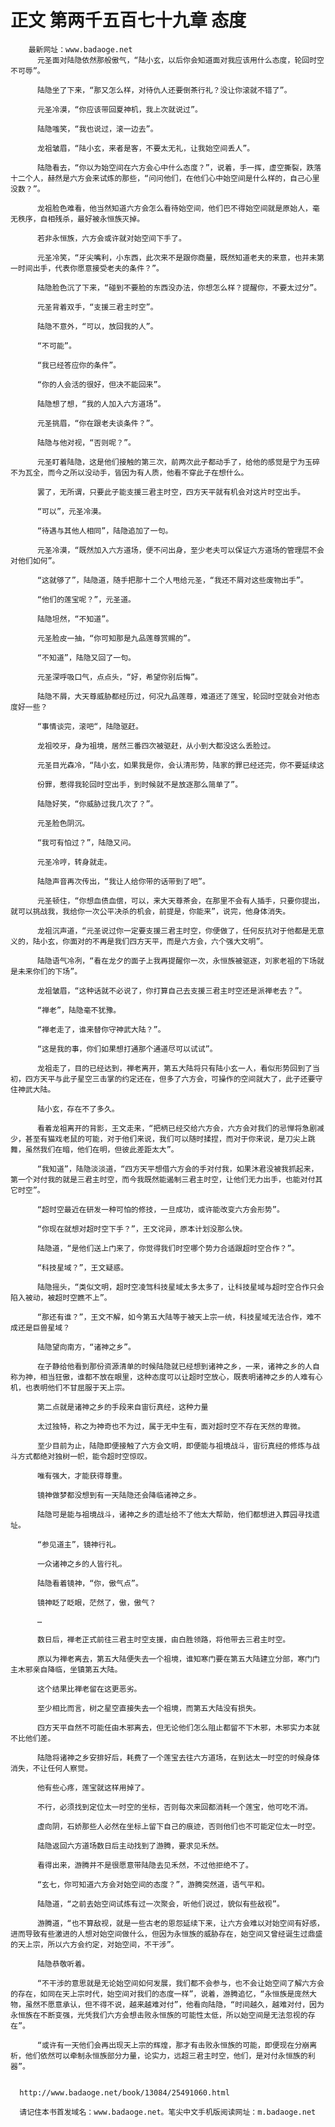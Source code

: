 # 正文 第两千五百七十九章 态度
        最新网址：www.badaoge.net
          元圣面对陆隐依然那般傲气，“陆小玄，以后你会知道面对我应该用什么态度，轮回时空不可辱”。
      
          陆隐坐了下来，“那又怎么样，对待仇人还要倒茶行礼？没让你滚就不错了”。
      
          元圣冷漠，“你应该带回夏神机，我上次就说过”。
      
          陆隐嗤笑，“我也说过，滚一边去”。
      
          龙祖皱眉，“陆小玄，来者是客，不要太无礼，让我始空间丢人”。
      
          陆隐看去，“你以为始空间在六方会心中什么态度？”，说着，手一挥，虚空撕裂，跌落十二个人，赫然是六方会来试炼的那些，“问问他们，在他们心中始空间是什么样的，自己心里没数？”。
      
          龙祖脸色难看，他当然知道六方会怎么看待始空间，他们巴不得始空间就是原始人，毫无秩序，自相残杀，最好被永恒族灭掉。
      
          若非永恒族，六方会或许就对始空间下手了。
      
          元圣冷笑，“牙尖嘴利，小东西，此次来不是跟你商量，既然知道老夫的来意，也并未第一时间出手，代表你愿意接受老夫的条件？”。
      
          陆隐脸色沉了下来，“碰到不要脸的东西没办法，你想怎么样？提醒你，不要太过分”。
      
          元圣背着双手，“支援三君主时空”。
      
          陆隐不意外，“可以，放回我的人”。
      
          “不可能”。
      
          “我已经答应你的条件”。
      
          “你的人会活的很好，但决不能回来”。
      
          陆隐想了想，“我的人加入六方道场”。
      
          元圣挑眉，“你在跟老夫谈条件？”。
      
          陆隐与他对视，“否则呢？”。
      
          元圣盯着陆隐，这是他们接触的第三次，前两次此子都动手了，给他的感觉是宁为玉碎不为瓦全，而今之所以没动手，皆因为有人质，他看不穿此子在想什么。
      
          罢了，无所谓，只要此子能支援三君主时空，四方天平就有机会对这片时空出手。
      
          “可以”，元圣冷漠。
      
          “待遇与其他人相同”，陆隐追加了一句。
      
          元圣冷漠，“既然加入六方道场，便不问出身，至少老夫可以保证六方道场的管理层不会对他们如何”。
      
          “这就够了”，陆隐道，随手把那十二个人甩给元圣，“我还不屑对这些废物出手”。
      
          “他们的莲宝呢？”，元圣道。
      
          陆隐坦然，“不知道”。
      
          元圣脸皮一抽，“你可知那是九品莲尊赏赐的”。
      
          “不知道”，陆隐又回了一句。
      
          元圣深呼吸口气，点点头，“好，希望你别后悔”。
      
          陆隐不屑，大天尊威胁都经历过，何况九品莲尊，难道还了莲宝，轮回时空就会对他态度好一些？
      
          “事情谈完，滚吧“，陆隐驱赶。
      
          龙祖咬牙，身为祖境，居然三番四次被驱赶，从小到大都没这么丢脸过。
      
          元圣目光森冷，“陆小玄，如果我是你，会认清形势，陆家的罪已经还完，你不要延续这
      
          份罪，惹得我轮回时空出手，到时候就不是放逐那么简单了”。
      
          陆隐好笑，“你威胁过我几次了？”。
      
          元圣脸色阴沉。
      
          “我可有怕过？”，陆隐又问。
      
          元圣冷哼，转身就走。
      
          陆隐声音再次传出，“我让人给你带的话带到了吧”。
      
          元圣顿住，“你想血债血偿，可以，来大天尊茶会，在那里不会有人插手，只要你提出，就可以挑战我，我给你一次公平决杀的机会，前提是，你能来”，说完，他身体消失。
      
          龙祖沉声道，“元圣说过你一定要支援三君主时空，你便做了，任何反抗对于他都是无意义的，陆小玄，你面对的不再是我们四方天平，而是六方会，六个强大文明”。
      
          陆隐语气冷冽，“看在龙夕的面子上我再提醒你一次，永恒族被驱逐，刘家老祖的下场就是未来你们的下场”。
      
          龙祖皱眉，“这种话就不必说了，你打算自己去支援三君主时空还是派禅老去？”。
      
          “禅老”，陆隐毫不犹豫。
      
          “禅老走了，谁来替你守神武大陆？”。
      
          “这是我的事，你们如果想打通那个通道尽可以试试”。
      
          龙祖走了，目的已经达到，禅老离开，第五大陆将只有陆小玄一人，看似形势回到了当初，四方天平与此子星空三击掌的约定还在，但多了六方会，可操作的空间就大了，此子还要守住神武大陆。
      
          陆小玄，存在不了多久。
      
          看着龙祖离开的背影，王文走来，“把柄已经交给六方会，六方会对我们的忌惮将急剧减少，甚至有猫戏老鼠的可能，对于他们来说，我们可以随时揉捏，而对于你来说，是刀尖上跳舞，虽然我们在暗，他们在明，但彼此差距太大”。
      
          “我知道”，陆隐淡淡道，“四方天平想借六方会的手对付我，如果沐君没被我抓起来，第一个对付我的就是三君主时空，而今我既然能遏制三君主时空，让他们无力出手，也能对付其它时空”。
      
          “超时空最近在研发一种可怕的修技，一旦成功，或许能改变六方会形势”。
      
          “你现在就想对超时空下手？”，王文诧异，原本计划没那么快。
      
          陆隐道，“是他们送上门来了，你觉得我们时空哪个势力合适跟超时空合作？”。
      
          “科技星域？”，王文疑惑。
      
          陆隐摇头，“类似文明，超时空凌驾科技星域太多太多了，让科技星域与超时空合作只会陷入被动，被超时空瞧不上”。
      
          “那还有谁？”，王文不解，如今第五大陆等于被天上宗一统，科技星域无法合作，难不成还是巨兽星域？
      
          陆隐望向南方，“诸神之乡”。
      
          在子静给他看到那份资源清单的时候陆隐就已经想到诸神之乡，一来，诸神之乡的人自称为神，相当狂傲，谁都不放在眼里，这种态度可以让超时空放心，既表明诸神之乡的人难有心机，也表明他们不甘屈服于天上宗。
      
          第二点就是诸神之乡的手段来自宙衍真经，这种力量
      
          太过独特，称之为神奇也不为过，属于无中生有，面对超时空不存在天然的卑微。
      
          至少目前为止，陆隐即便接触了六方会文明，即便能与祖境战斗，宙衍真经的修炼与战斗方式都绝对独树一帜，能令超时空惊叹。
      
          唯有强大，才能获得尊重。
      
          镜神做梦都没想到有一天陆隐还会降临诸神之乡。
      
          陆隐可是能与祖境战斗，诸神之乡的遗址给不了他太大帮助，他们都想进入葬园寻找遗址。
      
          “参见道主”，镜神行礼。
      
          一众诸神之乡的人皆行礼。
      
          陆隐看着镜神，“你，傲气点”。
      
          镜神眨了眨眼，茫然了，傲，傲气？
      
          …
      
          数日后，禅老正式前往三君主时空支援，由白胜领路，将他带去三君主时空。
      
          原以为禅老离去，第五大陆便失去一个祖境，谁知寒门要在第五大陆建立分部，寒门门主木邪亲自降临，坐镇第五大陆。
      
          这个结果比禅老留在这更恶劣。
      
          至少相比而言，树之星空直接失去一个祖境，而第五大陆没有损失。
      
          四方天平自然不可能任由木邪离去，但无论他们怎么阻止都留不下木邪，木邪实力本就不比他们差。
      
          陆隐将诸神之乡安排好后，耗费了一个莲宝去往六方道场，在到达太一时空的时候身体消失，不让任何人察觉。
      
          他有些心疼，莲宝就这样用掉了。
      
          不行，必须找到定位太一时空的坐标，否则每次来回都消耗一个莲宝，他可吃不消。
      
          虚向阴，石娇那些人必然在坐标上留下自己的痕迹，否则他们也不可能定位太一时空。
      
          陆隐返回六方道场数日后主动找到了游腾，要求见禾然。
      
          看得出来，游腾并不是很愿意带陆隐去见禾然，不过他拒绝不了。
      
          “玄七，你可知道六方会对始空间的态度？”，游腾突然道，语气平和。
      
          陆隐道，“之前去始空间试炼有过一次聚会，听他们说过，貌似有些敌视”。
      
          游腾道，“也不算敌视，就是一些古老的恩怨延续下来，让六方会难以对始空间有好感，进而导致有些激进的人想对始空间做什么，但因为永恒族的威胁存在，始空间又曾经诞生过鼎盛的天上宗，所以六方会约定，对始空间，不干涉”。
      
          陆隐恭敬听着。
      
          “不干涉的意思就是无论始空间如何发展，我们都不会参与，也不会让始空间了解六方会的存在，如同在天上宗时代，始空间对我们的态度一样”，说着，游腾追忆，“永恒族是庞然大物，虽然不愿意承认，但不得不说，越来越难对付”，他看向陆隐，“时间越久，越难对付，因为永恒族在不断变强，光凭我们六方会想击败永恒族的可能性太低，所以始空间是无法忽视的存在”。
      
          “或许有一天他们会再出现天上宗的辉煌，那才有击败永恒族的可能，即便现在分崩离析，他们依然可以牵制永恒族部分力量，论实力，远超三君主时空，他们，是对付永恒族的利器”。
      
      
      http://www.badaoge.net/book/13084/25491060.html
      
      请记住本书首发域名：www.badaoge.net。笔尖中文手机版阅读网址：m.badaoge.net